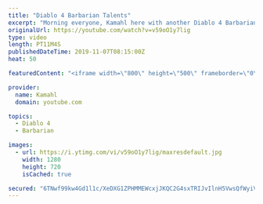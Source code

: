 ```yaml
---
title: "Diablo 4 Barbarian Talents"
excerpt: "Morning everyone, Kamahl here with another Diablo 4 Barbarian video. In this episode we will be discussing or well... looking and reading the talent trees ..."
originalUrl: https://youtube.com/watch?v=v59oO1y7lig
type: video
length: PT11M4S
publishedDateTime: 2019-11-07T08:15:00Z
heat: 50

featuredContent: "<iframe width=\"800\" height=\"500\" frameborder=\"0\" src=\"https://www.youtube.com/embed/v59oO1y7lig\" allow=\"accelerometer; autoplay; encrypted-media; gyroscope; picture-in-picture\" allowfullscreen></iframe>"

provider:
  name: Kamahl
  domain: youtube.com

topics:
  - Diablo 4
  - Barbarian

images:
  - url: https://i.ytimg.com/vi/v59oO1y7lig/maxresdefault.jpg
    width: 1280
    height: 720
    isCached: true

secured: "6TNwf99kw4Gd1l1c/XeDXG1ZPHMMEWcxjJKQC2G4sxTRIJvIlnH5VwsQfWyiVOFJhS/CJs6KetDEkn/52C2Th7R7L/5mnyhRnz14p8IC8Y+pqFgfh+rOw3Y3Q3rA0j83sx0Xm/wH50aVoxsJXJYXZTbsBi/MzlcNdQjPmfprZPxWFYQ+x8CoDqFSaMbIKx5a03aATKfArkd9OULiC14Fe3O/cggFyw8AO2hJLlgzgB/prJg4XUqn2bVFvt1aAfrPohPqSuYTxWJbPFHh5904d5Z3jPHeseVgZaJtncbZ0hhn/9U3NC5nK4scbGc9OGqOQFRKOehSgzzz2zv4kxHYpYBymW3W75Ny1+bdDzn669L8c1iwScQlNAvzyMMhzaFoTCkb9wFzVCAw4Dn5qnSHEbic7jnePb9Wvody52RFQ30=;+yKXd1tkndlG1UP+LAnaTw=="
---
```


